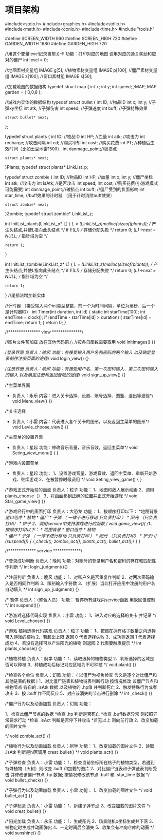 # 项目架构
#include<stdio.h>
#include<graphics.h>
#include<stdlib.h>
#include<math.h>
#include<conio.h>
#include<time.h>
#include "tools.h"

#define SCREEN_WIDTH 960
#define SCREEN_HIGH 720
#define GARDEN_WIDTH 1680
#define GARDEN_HIGH 720

//用这个变量level记录当前关卡 功能：打印对应的地图 调用对应的通关奖励和应对的僵尸
int level = 0;

//地图素材变量组
IMAGE g[5];
//植物素材变量组
IMAGE p[100];
//僵尸素材变量组
IMAGE z[100];
//窗口素材组
IMAGE s[50];



//加载地图的数据结构
typedef struct map {
	int x;
	int y;
	int speed;
}MAP;
MAP garden = { 0,0,8 };

//游戏内实体的数据结构
typedef struct bullet
{
	int ID;			//物品ID
	int x;
	int y;			//子弹xy坐标
	int atk;		//子弹伤害
	int speed;		//子弹速度
	int buff;		//子弹特殊效果

	struct bullet* next;
};

typedef struct plants
{
	int ID;			//物品ID
	int HP;			//血量
	int atk;		//攻击力
	int recharge;	//攻击间隔
	int cd;			//购买冷却
	int cost;		//购买花费
	int PT;			//种植后生效时间（比如土豆地雷1500）
	int danmage_point;//破损点

	struct plants* next;
}Plants;
typedef struct plants* LinkList_p;

typedef struct zombie
{
	int ID;			//物品ID
	int HP;			//血量
	int x;
	int y;			//僵尸坐标
	int atk;		//攻击力
	int isAtk;       //是否攻击
	int speed;
	int cost;		//购买花费(小游戏模式可能需要)
	int danmage_point;//破损点
	int buff;		//僵尸受到的负面影响
	int star_time;   //buff效果的计时器 （用于计时消除buff效果）

	struct zombie* next;
}Zombie;
typedef struct zombie* LinkList_z;

int InitList_plants(LinkList_p* L)
{
	*L = (LinkList_p)malloc(sizeof(plants)); /* 产生头结点,并使L指向此头结点 */
	if (!(*L)) /* 存储分配失败 */
		return 0;
	(*L)->next = NULL; /* 指针域为空 */

	return 1;
}

int InitList_zombie(LinkList_z* L)
{
	*L = (LinkList_z)malloc(sizeof(plants)); /* 产生头结点,并使L指向此头结点 */
	if (!(*L)) /* 存储分配失败 */
		return 0;
	(*L)->next = NULL; /* 指针域为空 */

	return 1;
}
//尾插法增加新实体



//计时器 （接受输入两个int类型整数，前一个为时间间隔，单位为毫秒，后一个是计时器ID）
int Timer(int duration, int id) {
	static int starTime[100];
	int endTime = clock();
	if (endTime - starTime[id] > duration)
	{
		starTime[id] = endTime;
		return 1;
	}
	return 0;
}








//***************  view  **************/

//图片文件预加载  放在其他代码前方
//按各自函数需要取用
void InitImages() {}

/*登录界面
负责人：晚风
功能：有接受输入用户名和密码的两个输入
以及确定登录前往注册页面的途径*/
void login_view() {}

/*注册界面
负责人：晚风
功能：有接受用户名、第一次密码输入、第二次密码输入的输入
以及确定注册和返回登陆的途径*/
void sign_up_view() {}


/*主菜单界面
* 负责人：永乐
内容：进入关卡选择、设置、账号选择、图鉴、退出等途径*/
void Menu_view() {}

/*关卡选择
* 负责人：小雷
内容：代表进入各个关卡的图形，以及返回主菜单的图形*/
void Levle_choose_view() {}


/*主菜单的设置界面
* 负责人：星起
功能：修改音乐音量，音乐音效，返回主菜单*/
void Seting_view_menu() {
}

/*游戏内设置菜单
* 负责人：星起
功能：
1、设置游戏音量、游戏音效、返回主菜单、重新开始游戏、继续游戏
2、在被暂停时候调用
*/
void Seting_view_game() {
}

/*游戏正式开始前的画面
负责人：粒子
功能：
1、地图和敌人展示动画
2、调用plants_choose（）
3、将画面移到正确的位置并正式开始游戏
*/
void Star_game_view() {}

/*游戏经行中的画面打印
负责人：大恐龙
功能：
1、按顺序打印以下：
	*地图背景
	*窗口组件
	* 植物
	* 僵尸
	* 子弹 （ 一律不进行移动 只负责打印 ）
	* 阳光	（只负责打印）
	* 铲子
2、调用service中支持游戏进行的函数
*/
void game_view(){
	/*1、按顺序打印以下：
		* 地图背景
		* 窗口组件
		* 植物	
		* 僵尸
		* 子弹 （ 一律不进行移动 只负责打印 ）
		* 阳光	（只负责打印）
		* 铲子*/
	if (suspend())
	{
		/*_check();
		zombie_act();
		plants_act();
		bullet_act();*/
	}
}


//*************  service  *************/

/*登录成功判断
负责人：晚风
功能：对账号的登录用户名和密码的存在和匹配性作判断
*/
int login_judgment(){}

/*注册判断
负责人：晚风
功能：
1、对账户名是否重复作判断
2、对两次密码输入是否相同作判断
3、限制输入字符数
3、（扩展）当此打开应用中注册的用户名自动填入
*/
int sign_up_judgment() {}

/* 暂停
负责人：（整合人员）
功能：
暂停所有游戏内service函数
用返回值控制
*/
int suspend(){}

/*游游戏选择代码实现
负责人：小雷
功能：
1、进入对应的选择的关卡 并记录
*/
void Level_choose() {}

/*游戏 植物选择代码实现
负责人：粒子
功能：
1、按照在拥有格子数量之内选择带入游戏的植物
2、若超出上限 返回 0 代表选择失败
3、成功则返回 1 代表选择成功
4、若没有选择可以产生阳光的植物 则返回 2 代表要触发提示
*/
int plants_choose() {}


/*植物种植
负责人：舸学
功能：
1、读取选择的植物类型
2、判断选择的区域是否可以种植
3、种植成功后标记对应区域为不可种植
*/
void plant() {}





/*检查各个单位
负责人：幻風
功能：
( 以僵尸为视角检查 含义是逐个对比僵尸和其他链表的数据 )
1、对比僵尸链表和植物链表判断行动	按情况修改 该僵尸节点和植物节点 各自的 .isAtk 数据 以及植物的 .hp值 并判断死亡
2、触发特殊行为或者攻击 
3、按 .buff 作不同反应
5、对应该消失的节点进行删除
*/
int _check() {}


/*僵尸行为以及动画加载
负责人：幻風
功能：

1、检查此僵尸节点的数据
	*检查 .hp  判断是否死亡
	*检查 .buff数据异常 则按照异常要求行动
	*检查 .isAct  判断是否停下并攻击
	*若无以上 则向前行动
2、改变加载的图片文件

*/
void zombie_act() {}

/*植物行为以及动画加载
负责人：舸学
功能：
1、改变加载的图片文件
2、读取 .isAtk 判断是hi否调用 creat_bullet()
*/
void plants_act() {}

/*子弹检查
负责人：小雷
功能：
1、检查当前坐标所在格子的植物类型，若遇到特殊植物（火树）则改变 .buff 和加载的图片
2、对比僵尸链表和子弹链表判断受击   并修改该僵尸节点 .hp 数据; 按情况修改该节点 .buff 和 .star_time 数据
*/
void bullet_check() {}


/*子弹行为以及动画加载
负责人：小雷
功能：
1、改变加载的图片文件
*/
void bullet_act() {}

/*子弹制造
负责人：小雷
功能：
1、新建子弹节点
2、改变加载的图片文件
*/
void creat_bullet() {}

/*阳光加载
负责人：永乐
功能：
1、生成阳光
2、场景随机x坐标生成并下落
3、植物定时生成并动画弹出
4、一定时间后会消失
5、收集会有冲向仓库的动画
*/
void sunshine() {}




